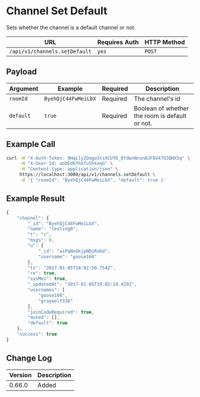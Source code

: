 # Channel Set Default

Sets whether the channel is a default channel or not.

| URL                           | Requires Auth | HTTP Method |
| ----------------------------- | ------------- | ----------- |
| `/api/v1/channels.setDefault` | `yes`         | `POST`      |

## Payload

| Argument  | Example             | Required | Description                                    |
| --------- | ------------------- | -------- | ---------------------------------------------- |
| `roomId`  | `ByehQjC44FwMeiLbX` | Required | The channel's id                               |
| `default` | `true`              | Required | Boolean of whether the room is default or not. |

## Example Call

```bash
curl -H "X-Auth-Token: 9HqLlyZOugoStsXCUfD_0YdwnNnunAJF8V47U3QHXSq" \
     -H "X-User-Id: aobEdbYhXfu5hkeqG" \
     -H "Content-type: application/json" \
     https://localhost:3000/api/v1/channels.setDefault \
     -d '{ "roomId": "ByehQjC44FwMeiLbX", "default": true }'
```

## Example Result

```javascript
{
    "channel": {
        "_id": "ByehQjC44FwMeiLbX",
        "name": "testing0",
        "t": "c",
        "msgs": 0,
        "u": {
            "_id": "aiPqNoGkjpNDiRx6d",
            "username": "goose160"
        },
        "ts": "2017-01-05T18:02:50.754Z",
        "ro": true,
        "sysMes": true,
        "_updatedAt": "2017-01-05T19:02:24.429Z",
        "usernames": [
            "goose160",
            "graywolf336"
        ],
        "joinCodeRequired": true,
        "muted": [],
        "default": true
    },
    "success": true
}
```

## Change Log

| Version | Description |
| ------- | ----------- |
| 0.66.0  | Added       |
